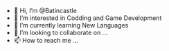 - 👋 Hi, I’m @Batincastle
- 👀 I’m interested in Codding and Game Development
- 🌱 I’m currently learning New Languages
- 💞️ I’m looking to collaborate on ...
- 📫 How to reach me ...

<!---
Batincastle/Batincastle is a ✨ special ✨ repository because its `README.md` (this file) appears on your GitHub profile.
You can click the Preview link to take a look at your changes.
--->
